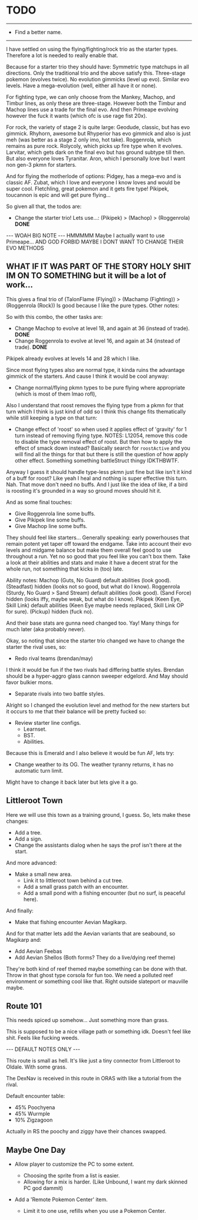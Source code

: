 
# TODO

---

- Find a better name.

---

I have settled on using the flying/fighting/rock trio as the starter types.
Therefore a lot is needed to really enable that.

Because for a starter trio they should have:
Symmetric type matchups in all directions. Only the traditional trio and the above satisfy this.
Three-stage pokemon (evolves twice).
No evolution gimmicks (level up evo).
Similar evo levels.
Have a mega-evolution (well, either all have it or none).

For fighting type, we can only choose from the Mankey, Machop, and Timbur lines, as only these are three-stage.
However both the Timbur and Machop lines use a trade for the final evo.
And then Primeape evolving however the fuck it wants (which ofc is use rage fist 20x).

For rock, the variety of stage 2 is quite large:
Geodude, classic, but has evo gimmick.
Rhyhorn, awesome but Rhyperior has evo gimmick and also is just meh (was better as a stage 2 only imo, hot take).
Roggenrola, which remains as pure rock.
Rolycoly, which picks up fire type when it evolves.
Larvitar, which gets dark on the final evo but has ground subtype till then. But also everyone loves Tyranitar.
Aron, which I personally love but I want non gen-3 pkmn for starters.

And for flying the motherlode of options:
Pidgey, has a mega-evo and is classic AF.
Zubat, which I love and everyone I know loves and would be super cool.
Fletchling, great pokemon and it gets fire type!
Pikipek, toucannon is epic and will get pure flying...

So given all that, the todos are:

- Change the starter trio! Lets use...: (Pikipek) > (Machop) > (Roggenrola)
**DONE**

--- WOAH BIG NOTE ---
HMMMMM Maybe I actually want to use Primeape...
AND GOD FORBID MAYBE I DONT WANT TO CHANGE THEIR EVO METHODS

WHAT IF IT WAS PART OF THE STORY
HOLY SHIT
IM ON TO SOMETHING
but it will be a lot of work...
---

This gives a final trio of (TalonFlame (Flying)) > (Machamp (Fighting)) > (Roggenrola (Rock))
Is good because I like the pure types. Other notes:

So with this combo, the other tasks are:

- Change Machop to evolve at level 18, and again at 36 (instead of trade).
**DONE**
- Change Roggenrola to evolve at level 16, and again at 34 (instead of trade).
**DONE**

Pikipek already evolves at levels 14 and 28 which I like.

Since most flying types also are normal type, it kinda ruins the advantage
gimmick of the starters. And cause I think it would be cool anyway:
- Change normal/flying pkmn types to be pure flying where appropriate (which is most of them lmao rofl),

Also I understand that roost removes the flying type from a pkmn for that turn which I think
is just kind of odd so I think this change fits thematically while still keeping a type on that turn:
- Change effect of 'roost' so when used it applies effect of 'gravity' for 1 turn instead of removing flying type.
NOTES: L12054, remove this code to disable the type removal effect of roost. But then how to apply the effect of smack down instead?
Basically search for `roostActive` and you will find all the things for that but there is still the question of how apply other effect.
Something something battleStruct thingy IDKTHBWTF.

Anyway I guess it should handle type-less pkmn just fine but like isn't it kind of a buff for roost?
Like yeah I heal and nothing is super effective this turn. Nah. That move don't need no buffs.
And I just like the idea of like, if a bird is roosting it's grounded in a way so ground moves should hit it.

And as some final touches:
- Give Roggenrola line some buffs.
- Give Pikipek line some buffs.
- Give Machop line some buffs.

They should feel like starters... Generally speaking: early powerhouses that remain potent yet taper off toward the endgame.
Take into account their evo levels and midgame balance but make them overall feel good to use throughout a run. Yet no so good
that you feel like you can't box them. Take a look at their abilities and stats and make it have a decent strat for the whole
run, not something that kicks in (too) late.

Ability notes:
Machop (Guts, No Guard) default abilities (look good).
       (Steadfast) hidden (looks not so good, but what do I know).
Roggenrola (Sturdy, No Guard > Sand Stream) default abilities (look good).
           (Sand Force) hidden (looks iffy, maybe weak, but what do I know).
Pikipek (Keen Eye, Skill Link) default abilities (Keen Eye maybe needs replaced, Skill Link OP for sure).
        (Pickup) hidden (fuck no).

And their base stats are gunna need changed too.
Yay! Many things for much later (aka probably never).

Okay, so noting that since the starter trio changed we have to change the starter the rival uses, so:
- Redo rival teams (brendan/may)

I think it would be fun if the two rivals had differing battle styles.
Brendan should be a hyper-aggro glass cannon sweeper edgelord.
And May should favor bulkier mons.
- Separate rivals into two battle styles.

Alright so I changed the evolution level and method for the new starters but it occurs to me that their
balance will be pretty fucked so:
- Review starter line configs.
  - Learnset.
  - BST.
  - Abilities.

Because this is Emerald and I also believe it would be fun AF, lets try:
- Change weather to its OG. The weather tyranny returns, it has no automatic turn limit.

Might have to change it back later but lets give it a go.

## Littleroot Town

Here we will use this town as a training ground, I guess. So, lets make these changes:

- Add a tree.
- Add a sign.
- Change the assistants dialog when he says the prof isn't there at the start.

And more advanced:

- Make a small new area.
  - Link it to littleroot town behind a cut tree.
  - Add a small grass patch with an encounter.
  - Add a small pond with a fishing encounter (but no surf, is peaceful here).

And finally:

- Make that fishing encounter Aevian Magikarp.

And for that matter lets add the Aevian variants that are seabound, so Magikarp and:

- Add Aevian Feebas
- Add Aevian Shellos (Both forms? They do a live/dying reef theme)

They're both kind of reef themed maybe something can be done with that. Throw in that ghost type corsola for fun too.
We need a polluted reef environment or something cool like that.
Right outside slateport or mauville maybe.

## Route 101

This needs spiced up somehow...
Just something more than grass.

This is supposed to be a nice village path or something idk.
Doesn't feel like shit.
Feels like fucking weeds.

--- DEFAULT NOTES ONLY ---

This route is small as hell.
It's like just a tiny connector from Littleroot to Oldale.
With some grass.

The DexNav is received in this route in ORAS with like a tutorial from the rival.

Default encounter table:
- 45% Poochyena
- 45% Wurmple
- 10% Zigzagoon

Actually in RS the poochy and ziggy have their chances swapped.

## Maybe One Day

- Allow player to customize the PC to some extent.
  - Choosing the sprite from a list is easier.
  - Allowing for a mix is harder. (Like Unbound, I want my dark skinned PC god dammit)

- Add a 'Remote Pokemon Center' item.
  - Limit it to one use, refills when you use a Pokemon Center.
